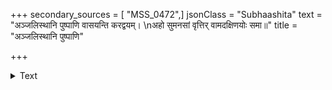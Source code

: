 +++
secondary_sources = [ "MSS_0472",]
jsonClass = "Subhaashita"
text = "अञ्जलिस्थानि पुष्पाणि वासयन्ति करद्वयम्।  \nअहो सुमनसां वृत्तिर् वामदक्षिणयोः समा॥"
title = "अञ्जलिस्थानि पुष्पाणि"

+++

<details><summary>Text</summary>

अञ्जलिस्थानि पुष्पाणि वासयन्ति करद्वयम्।  
अहो सुमनसां वृत्तिर् वामदक्षिणयोः समा॥
</details>
